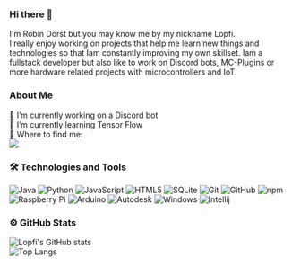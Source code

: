 ### Hi there 👋
I'm Robin Dorst but you may know me by my nickname Lopfi.  
I  really enjoy working on projects that help me learn new things and technologies so that Iam constantly improving my own skillset. Iam a fullstack developer but also like to work on Discord bots, MC-Plugins or more hardware related projects with microcontrollers and IoT.

### About Me

🔭 I’m currently working on a Discord bot  
🌱 I’m currently learning Tensor Flow  
🎯 Where to find me:  
<a href="https://discordapp.com/users/304221361851596802"><img src="https://img.shields.io/badge/Lopfi-000000?style=flat-square&logo=discord"></a>

   
### 🛠  Technologies and Tools

![Java](https://img.shields.io/badge/-Java-informational?style=flat-square&logo=java&logoColor=white&color=eb2d2f) 
![Python](https://img.shields.io/badge/Python-3776AB?style=flat-square&logo=python&logoColor=white&color=3776AB)
![JavaScript](https://img.shields.io/badge/-JavaScript-informational?style=flat-square&logo=javascript&logoColor=white&color=f2d53c)
![HTML5](https://img.shields.io/badge/-HTML5-E34F26?style=flat-square&logo=html5&logoColor=white)
![SQLite](https://img.shields.io/badge/SQLite-003B57?style=flat-square&logo=sqlite&logoColor=white&color=003B57)
![Git](https://img.shields.io/badge/-Git-black?style=flat-square&logo=git)
![GitHub](https://img.shields.io/badge/-GitHub-181717?style=flat-square&logo=github)
![npm](https://img.shields.io/badge/-npm-informational?style=flat-square&logo=npm&logoColor=white&color=000000)
![Raspberry Pi](https://img.shields.io/badge/-Raspberry%20Pi-C51A4A?style=flat-square&logo=Raspberry-Pi)
![Arduino](https://img.shields.io/badge/Arduino-00979D?style=flat-square&logo=Arduino&logoColor=white&color=00979D)
![Autodesk](https://img.shields.io/badge/Autodesk-0696D7?style=flat-square&logo=Autodesk&logoColor=white&color=0696D7)
![Windows](https://img.shields.io/badge/-Windows-informational?style=flat-square&logo=windows&logoColor=white&color=00a8e8)
![Intellij](https://img.shields.io/badge/IntelliJ-000000?style=flat-square&logo=intellij-idea&logoColor=white&color=000000)





### ⚙️ GitHub Stats
![Lopfi's GitHub stats](https://github-readme-stats.vercel.app/api?username=Lopfi&show_icons=true&theme=tokyonight)  
![Top Langs](https://github-readme-stats.vercel.app/api/top-langs/?username=Lopfi&layout=compact&theme=tokyonight)  

<!--
**Lopfi/Lopfi** is a ✨ _special_ ✨ repository because its `README.md` (this file) appears on your GitHub profile.

Here are some ideas to get you started:

- 👯 I’m looking to collaborate on ...
- 🤔 I’m looking for help with ...
- 💬 Ask me about ...
- 📫 How to reach me: ...
- 😄 Pronouns: ...
- ⚡ Fun fact: ...
-->
